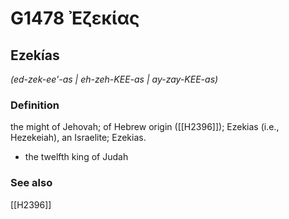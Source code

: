 # G1478 Ἐζεκίας

## Ezekías

_(ed-zek-ee'-as | eh-zeh-KEE-as | ay-zay-KEE-as)_

### Definition

the might of Jehovah; of Hebrew origin ([[H2396]]); Ezekias (i.e., Hezekeiah), an Israelite; Ezekias.

- the twelfth king of Judah

### See also

[[H2396]]

